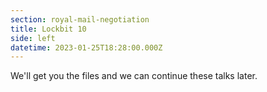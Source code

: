 ```yaml
---
section: royal-mail-negotiation
title: Lockbit 10
side: left
datetime: 2023-01-25T18:28:00.000Z
---
```

We'll get you the files and we can continue these talks later.

